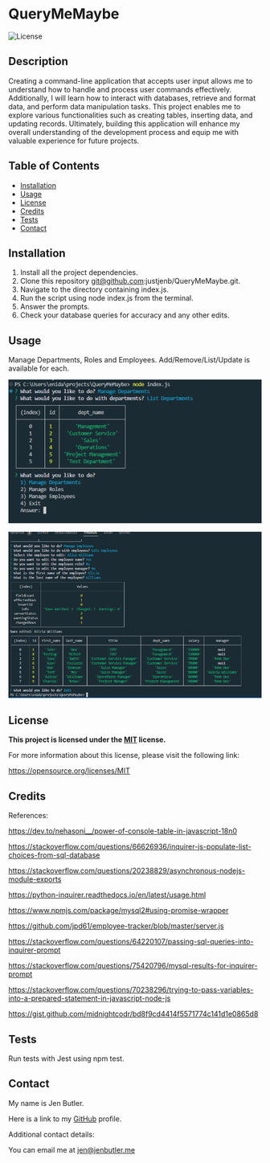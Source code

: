 
# QueryMeMaybe

![License](https://img.shields.io/badge/License-MIT-blue.svg)



## Description

Creating a command-line application that accepts user input allows me to understand how to handle and process user commands effectively. Additionally, I will learn how to interact with databases, retrieve and format data, and perform data manipulation tasks. This project enables me to explore various functionalities such as creating tables, inserting data, and updating records. Ultimately, building this application will enhance my overall understanding of the development process and equip me with valuable experience for future projects.

## Table of Contents

- [Installation](#installation)
- [Usage](#usage)
- [License](#license)
- [Credits](#credits)
- [Tests](#tests)
- [Contact](#contact)

## Installation

1. Install all the project dependencies.
2. Clone this repository git@github.com:justjenb/QueryMeMaybe.git.
3. Navigate to the directory containing index.js.
4. Run the script using node index.js from the terminal.
5. Answer the prompts.
6. Check your database queries for accuracy and any other edits.

## Usage

Manage Departments, Roles and Employees. Add/Remove/List/Update is available for each.

![screenshot.jpg](./assets/images/screenshot.png)

![screenshot.jpg](./assets/images/screenshot2.png)

## License

**This project is licensed under the [MIT](https://opensource.org/licenses/MIT) license.**

For more information about this license, please visit the following link:

https://opensource.org/licenses/MIT



## Credits

References:

https://dev.to/nehasoni__/power-of-console-table-in-javascript-18n0

https://stackoverflow.com/questions/66626936/inquirer-js-populate-list-choices-from-sql-database

https://stackoverflow.com/questions/20238829/asynchronous-nodejs-module-exports

https://python-inquirer.readthedocs.io/en/latest/usage.html

https://www.npmjs.com/package/mysql2#using-promise-wrapper

https://github.com/jpd61/employee-tracker/blob/master/server.js

https://stackoverflow.com/questions/64220107/passing-sql-queries-into-inquirer-prompt

https://stackoverflow.com/questions/75420796/mysql-results-for-inquirer-prompt

https://stackoverflow.com/questions/70238296/trying-to-pass-variables-into-a-prepared-statement-in-javascript-node-js

https://gist.github.com/midnightcodr/bd8f9cd4414f5571774c141d1e0865d8

## Tests

Run tests with Jest using npm test.

## Contact

My name is Jen Butler.

Here is a link to my [GitHub](https://github.com/justjenb) profile. 

Additional contact details:

You can email me at jen@jenbutler.me
